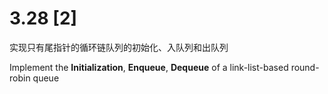 # 3.28 [2]
实现只有尾指针的循环链队列的初始化、入队列和出队列

Implement the **Initialization**, **Enqueue**, **Dequeue** of a link-list-based round-robin queue
